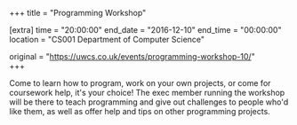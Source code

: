 +++
title = "Programming Workshop"

[extra]
time = "20:00:00"
end_date = "2016-12-10"
end_time = "00:00:00"
location = "CS001 Department of Computer Science"

original = "https://uwcs.co.uk/events/programming-workshop-10/"    
+++

Come to learn how to program, work on your own projects, or come for coursework help, it's your choice\! The exec member running the workshop will be there to teach programming and give out challenges to people who'd like them, as well as offer help and tips on other programming projects.

